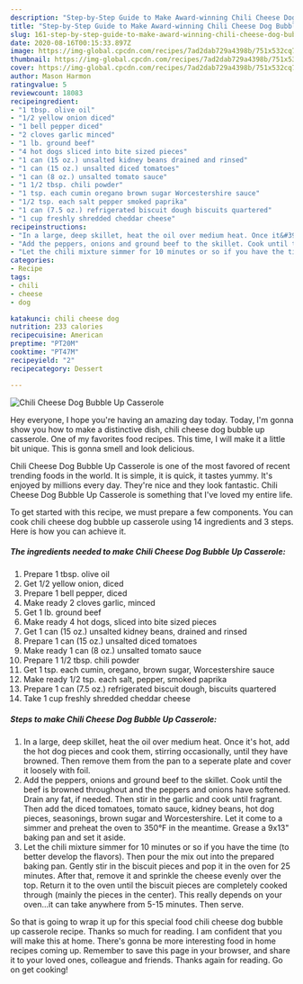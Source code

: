 ```yaml
---
description: "Step-by-Step Guide to Make Award-winning Chili Cheese Dog Bubble Up Casserole"
title: "Step-by-Step Guide to Make Award-winning Chili Cheese Dog Bubble Up Casserole"
slug: 161-step-by-step-guide-to-make-award-winning-chili-cheese-dog-bubble-up-casserole
date: 2020-08-16T00:15:33.897Z
image: https://img-global.cpcdn.com/recipes/7ad2dab729a4398b/751x532cq70/chili-cheese-dog-bubble-up-casserole-recipe-main-photo.jpg
thumbnail: https://img-global.cpcdn.com/recipes/7ad2dab729a4398b/751x532cq70/chili-cheese-dog-bubble-up-casserole-recipe-main-photo.jpg
cover: https://img-global.cpcdn.com/recipes/7ad2dab729a4398b/751x532cq70/chili-cheese-dog-bubble-up-casserole-recipe-main-photo.jpg
author: Mason Harmon
ratingvalue: 5
reviewcount: 18083
recipeingredient:
- "1 tbsp. olive oil"
- "1/2 yellow onion diced"
- "1 bell pepper diced"
- "2 cloves garlic minced"
- "1 lb. ground beef"
- "4 hot dogs sliced into bite sized pieces"
- "1 can (15 oz.) unsalted kidney beans drained and rinsed"
- "1 can (15 oz.) unsalted diced tomatoes"
- "1 can (8 oz.) unsalted tomato sauce"
- "1 1/2 tbsp. chili powder"
- "1 tsp. each cumin oregano brown sugar Worcestershire sauce"
- "1/2 tsp. each salt pepper smoked paprika"
- "1 can (7.5 oz.) refrigerated biscuit dough biscuits quartered"
- "1 cup freshly shredded cheddar cheese"
recipeinstructions:
- "In a large, deep skillet, heat the oil over medium heat. Once it&#39;s hot, add the hot dog pieces and cook them, stirring occasionally, until they have browned. Then remove them from the pan to a seperate plate and cover it loosely with foil."
- "Add the peppers, onions and ground beef to the skillet. Cook until the beef is browned throughout and the peppers and onions have softened. Drain any fat, if needed. Then stir in the garlic and cook until fragrant. Then add the diced tomatoes, tomato sauce, kidney beans, hot dog pieces, seasonings, brown sugar and Worcestershire. Let it come to a simmer and preheat the oven to 350°F in the meantime. Grease a 9x13&#34; baking pan and set it aside."
- "Let the chili mixture simmer for 10 minutes or so if you have the time (to better develop the flavors). Then pour the mix out into the prepared baking pan. Gently stir in the biscuit pieces and pop it in the oven for 25 minutes. After that, remove it and sprinkle the cheese evenly over the top. Return it to the oven until the biscuit pieces are completely cooked through (mainly the pieces in the center). This really depends on your oven...it can take anywhere from 5-15 minutes. Then serve."
categories:
- Recipe
tags:
- chili
- cheese
- dog

katakunci: chili cheese dog 
nutrition: 233 calories
recipecuisine: American
preptime: "PT20M"
cooktime: "PT47M"
recipeyield: "2"
recipecategory: Dessert

---
```



![Chili Cheese Dog Bubble Up Casserole](https://img-global.cpcdn.com/recipes/7ad2dab729a4398b/751x532cq70/chili-cheese-dog-bubble-up-casserole-recipe-main-photo.jpg)

Hey everyone, I hope you're having an amazing day today. Today, I'm gonna show you how to make a distinctive dish, chili cheese dog bubble up casserole. One of my favorites food recipes. This time, I will make it a little bit unique. This is gonna smell and look delicious.



Chili Cheese Dog Bubble Up Casserole is one of the most favored of recent trending foods in the world. It is simple, it is quick, it tastes yummy. It's enjoyed by millions every day. They're nice and they look fantastic. Chili Cheese Dog Bubble Up Casserole is something that I've loved my entire life.


To get started with this recipe, we must prepare a few components. You can cook chili cheese dog bubble up casserole using 14 ingredients and 3 steps. Here is how you can achieve it.

<!--inarticleads1-->

##### The ingredients needed to make Chili Cheese Dog Bubble Up Casserole:

1. Prepare 1 tbsp. olive oil
1. Get 1/2 yellow onion, diced
1. Prepare 1 bell pepper, diced
1. Make ready 2 cloves garlic, minced
1. Get 1 lb. ground beef
1. Make ready 4 hot dogs, sliced into bite sized pieces
1. Get 1 can (15 oz.) unsalted kidney beans, drained and rinsed
1. Prepare 1 can (15 oz.) unsalted diced tomatoes
1. Make ready 1 can (8 oz.) unsalted tomato sauce
1. Prepare 1 1/2 tbsp. chili powder
1. Get 1 tsp. each cumin, oregano, brown sugar, Worcestershire sauce
1. Make ready 1/2 tsp. each salt, pepper, smoked paprika
1. Prepare 1 can (7.5 oz.) refrigerated biscuit dough, biscuits quartered
1. Take 1 cup freshly shredded cheddar cheese




<!--inarticleads2-->

##### Steps to make Chili Cheese Dog Bubble Up Casserole:

1. In a large, deep skillet, heat the oil over medium heat. Once it&#39;s hot, add the hot dog pieces and cook them, stirring occasionally, until they have browned. Then remove them from the pan to a seperate plate and cover it loosely with foil.
1. Add the peppers, onions and ground beef to the skillet. Cook until the beef is browned throughout and the peppers and onions have softened. Drain any fat, if needed. Then stir in the garlic and cook until fragrant. Then add the diced tomatoes, tomato sauce, kidney beans, hot dog pieces, seasonings, brown sugar and Worcestershire. Let it come to a simmer and preheat the oven to 350°F in the meantime. Grease a 9x13&#34; baking pan and set it aside.
1. Let the chili mixture simmer for 10 minutes or so if you have the time (to better develop the flavors). Then pour the mix out into the prepared baking pan. Gently stir in the biscuit pieces and pop it in the oven for 25 minutes. After that, remove it and sprinkle the cheese evenly over the top. Return it to the oven until the biscuit pieces are completely cooked through (mainly the pieces in the center). This really depends on your oven...it can take anywhere from 5-15 minutes. Then serve.




So that is going to wrap it up for this special food chili cheese dog bubble up casserole recipe. Thanks so much for reading. I am confident that you will make this at home. There's gonna be more interesting food in home recipes coming up. Remember to save this page in your browser, and share it to your loved ones, colleague and friends. Thanks again for reading. Go on get cooking!

